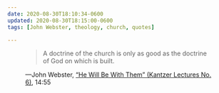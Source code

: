 ```yaml
---
date: 2020-08-30T18:10:34-0600
updated: 2020-08-30T18:15:00-0600
tags: [John Webster, theology, church, quotes]

---
```


<figure class='quotation'>

> A doctrine of the church is only as good as the doctrine of God on which is built.

<figcaption>—John Webster, <a href="https://henrycenter.tiu.edu/resource/he-will-be-with-them/">“He Will Be With Them” (Kantzer Lectures No. 6)</a>, 14:55</figcaption>

</figure>